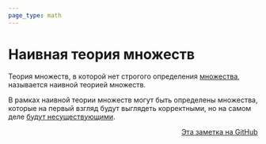 ```yaml
---
page_type: math
---
```

# Наивная теория множеств

Теория множеств, в которой нет строгого определения [множества](20221031233633.md), называется наивной теорией множеств.

В рамках наивной теории множеств могут быть определены множества, которые на первый взгляд будут выглядеть корректными, но на самом деле [будут несуществующими](20221101231231.md).



<p v-pre style="text-align: right">
  <a href="https://github.com/Kverde/algorithms/blob/main/source/20221101230826.md">
  Эта заметка на GitHub
  </a>
</p>
